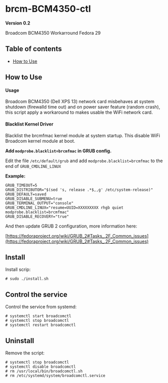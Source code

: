 # brcm-BCM4350-ctl

**Version 0.2**

Broadcom BCM4350 Workarround Fedora 29

## Table of contents

* [How to Use](#how-to-use)

## <a name="how-to-use">How to Use

#### Usage

Broadcom BCM4350 (Dell XPS 13) network card misbehaves at system shutdown (firewalld time out) and on power saver feature (random crash), this script apply a workaround to makes usable the WiFi network card.

#### Blacklist Kernel Driver

Blacklist the brcmfmac kernel module at system startup. This disable WiFi Broadcom kernel module at boot.

**Add `modprobe.blacklist=brcmfmac` in GRUB config.**

Edit the file `/etc/default/grub` and add `modprobe.blacklist=brcmfmac` to the end of `GRUB_CMDLINE_LINUX` 

**Example:**

```
GRUB_TIMEOUT=5
GRUB_DISTRIBUTOR="$(sed 's, release .*$,,g' /etc/system-release)"
GRUB_DEFAULT=saved
GRUB_DISABLE_SUBMENU=true
GRUB_TERMINAL_OUTPUT="console"
GRUB_CMDLINE_LINUX="resume=UUID=XXXXXXXXX rhgb quiet modprobe.blacklist=brcmfmac"
GRUB_DISABLE_RECOVERY="true"
```

And then update GRUB 2 configuration, more information here:

[https://fedoraproject.org/wiki/GRUB_2#Tasks_.2F_Common_issues](https://fedoraproject.org/wiki/GRUB_2#Tasks_.2F_Common_issues)

## Install

Install scrip:

```
# sudo ./install.sh
```

## Control the service

Control the service from systemd:

```
# systemctl start broadcomctl
# systemctl stop broadcomctl
# systemctl restart broadcomctl
```

## Uninstall

Remove the script:

```
# systemctl stop broadcomctl
# systemctl disable broadcomctl
# rm /usr/local/bin/broadcomctl.sh
# rm /etc/systemd/system/broadcomctl.service
```
